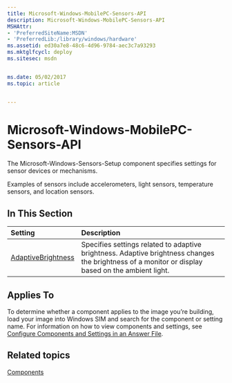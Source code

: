 ```yaml
---
title: Microsoft-Windows-MobilePC-Sensors-API
description: Microsoft-Windows-MobilePC-Sensors-API
MSHAttr:
- 'PreferredSiteName:MSDN'
- 'PreferredLib:/library/windows/hardware'
ms.assetid: ed30a7e8-48c6-4d96-9784-aec3c7a93293
ms.mktglfcycl: deploy
ms.sitesec: msdn


ms.date: 05/02/2017
ms.topic: article


---
```

# Microsoft-Windows-MobilePC-Sensors-API

The Microsoft-Windows-Sensors-Setup component specifies settings for sensor devices or mechanisms.

Examples of sensors include accelerometers, light sensors, temperature sensors, and location sensors.

## In This Section

| Setting                 | Description                                                                           |
|:------------------------|:--------------------------------------------------------------------------------------|
| [AdaptiveBrightness](microsoft-windows-mobilepc-sensors-api-adaptivebrightness.md) | Specifies settings related to adaptive brightness. Adaptive brightness changes the brightness of a monitor or display based on the ambient light. |

## Applies To

To determine whether a component applies to the image you’re building, load your image into Windows SIM and search for the component or setting name. For information on how to view components and settings, see [Configure Components and Settings in an Answer File](https://docs.microsoft.com/en-us/windows-hardware/customize/desktop/wsim/configure-components-and-settings-in-an-answer-file).

## Related topics

[Components](components-b-unattend.md)
